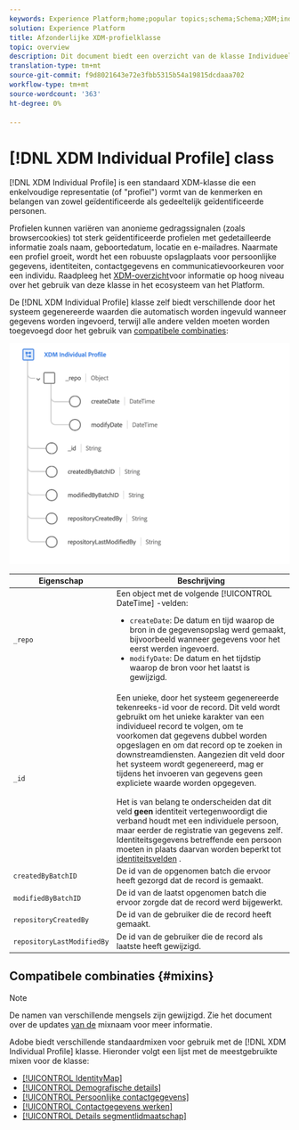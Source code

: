 ```yaml
---
keywords: Experience Platform;home;popular topics;schema;Schema;XDM;individual profile;fields;schemas;Schemas;identityMap;identity map;Identity map;Schema design;map;Map;union schema;union
solution: Experience Platform
title: Afzonderlijke XDM-profielklasse
topic: overview
description: Dit document biedt een overzicht van de klasse Individueel profiel XDM.
translation-type: tm+mt
source-git-commit: f9d8021643e72e3fbb5315b54a19815dcdaaa702
workflow-type: tm+mt
source-wordcount: '363'
ht-degree: 0%

---
```



# [!DNL XDM Individual Profile] class

[!DNL XDM Individual Profile] is een standaard XDM-klasse die een enkelvoudige representatie (of &quot;profiel&quot;) vormt van de kenmerken en belangen van zowel geïdentificeerde als gedeeltelijk geïdentificeerde personen.

Profielen kunnen variëren van anonieme gedragssignalen (zoals browsercookies) tot sterk geïdentificeerde profielen met gedetailleerde informatie zoals naam, geboortedatum, locatie en e-mailadres. Naarmate een profiel groeit, wordt het een robuuste opslagplaats voor persoonlijke gegevens, identiteiten, contactgegevens en communicatievoorkeuren voor een individu. Raadpleeg het [XDM-overzicht](../home.md#data-behaviors)voor informatie op hoog niveau over het gebruik van deze klasse in het ecosysteem van het Platform.

De [!DNL XDM Individual Profile] klasse zelf biedt verschillende door het systeem gegenereerde waarden die automatisch worden ingevuld wanneer gegevens worden ingevoerd, terwijl alle andere velden moeten worden toegevoegd door het gebruik van [compatibele combinaties](#mixins):

![](../images/classes/individual-profile.png)

| Eigenschap | Beschrijving |
| --- | --- |
| `_repo` | Een object met de volgende [!UICONTROL DateTime] -velden: <ul><li>`createDate`: De datum en tijd waarop de bron in de gegevensopslag werd gemaakt, bijvoorbeeld wanneer gegevens voor het eerst werden ingevoerd.</li><li>`modifyDate`: De datum en het tijdstip waarop de bron voor het laatst is gewijzigd.</li></ul> |
| `_id` | Een unieke, door het systeem gegenereerde tekenreeks-id voor de record. Dit veld wordt gebruikt om het unieke karakter van een individueel record te volgen, om te voorkomen dat gegevens dubbel worden opgeslagen en om dat record op te zoeken in downstreamdiensten. Aangezien dit veld door het systeem wordt gegenereerd, mag er tijdens het invoeren van gegevens geen expliciete waarde worden opgegeven.<br><br>Het is van belang te onderscheiden dat dit veld **geen** identiteit vertegenwoordigt die verband houdt met een individuele persoon, maar eerder de registratie van gegevens zelf. Identiteitsgegevens betreffende een persoon moeten in plaats daarvan worden beperkt tot [identiteitsvelden](../schema/composition.md#identity) . |
| `createdByBatchID` | De id van de opgenomen batch die ervoor heeft gezorgd dat de record is gemaakt. |
| `modifiedByBatchID` | De id van de laatst opgenomen batch die ervoor zorgde dat de record werd bijgewerkt. |
| `repositoryCreatedBy` | De id van de gebruiker die de record heeft gemaakt. |
| `repositoryLastModifiedBy` | De id van de gebruiker die de record als laatste heeft gewijzigd. |

## Compatibele combinaties {#mixins}

>[!NOTE]
>
>De namen van verschillende mengsels zijn gewijzigd. Zie het document over de updates [van de](../mixins/name-updates.md) mixnaam voor meer informatie.

Adobe biedt verschillende standaardmixen voor gebruik met de [!DNL XDM Individual Profile] klasse. Hieronder volgt een lijst met de meestgebruikte mixen voor de klasse:

* [[!UICONTROL IdentityMap]](../mixins/profile/identitymap.md)
* [[!UICONTROL Demografische details]](../mixins/profile/person-details.md)
* [[!UICONTROL Persoonlijke contactgegevens]](../mixins/profile/personal-details.md)
* [[!UICONTROL Contactgegevens werken]](../mixins/profile/work-details.md)
* [[!UICONTROL Details segmentlidmaatschap]](../mixins/profile/segmentation.md)